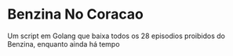 # Benzina No Coracao
Um script em Golang que baixa todos os 28 episodios proibidos do Benzina, enquanto ainda há tempo

